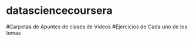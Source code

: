 # datasciencecoursera

#Carpetas de Apuntes de clases de Videos
#Ejercicios de Cada uno de los temas